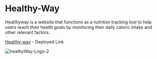 # Healthy-Way

Healthyway is a website that functions as a nutrition tracking tool to help users reach their health goals by monitoring their daily caloric intake and other relevant factors.

 [Healthy-way](https://healty-way.vercel.app/) - Deployed Link
 
 

![heathyWay-Logo-2](https://user-images.githubusercontent.com/112800148/229407238-62ef717d-228d-4d14-888a-55ad7fee2b26.jpg)
